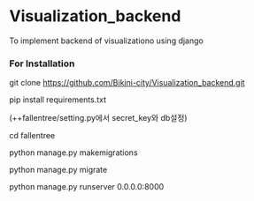 # Visualization_backend
To implement backend of visualizationo using django

### For Installation
git clone https://github.com/Bikini-city/Visualization_backend.git

pip install requirements.txt

(++fallentree/setting.py에서 secret_key와 db설정)

cd fallentree

python manage.py makemigrations

python manage.py migrate

python manage.py runserver 0.0.0.0:8000